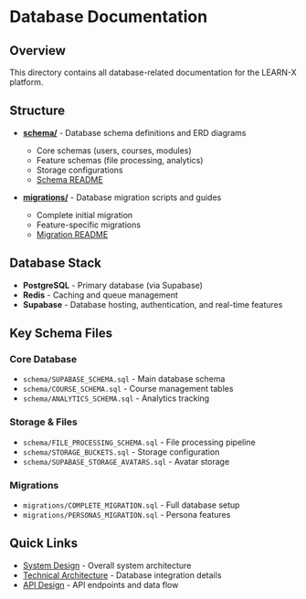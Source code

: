 # Database Documentation

## Overview
This directory contains all database-related documentation for the LEARN-X platform.

## Structure

- **[schema/](./schema/)** - Database schema definitions and ERD diagrams
  - Core schemas (users, courses, modules)
  - Feature schemas (file processing, analytics)
  - Storage configurations
  - [Schema README](./schema/README.md)

- **[migrations/](./migrations/)** - Database migration scripts and guides
  - Complete initial migration
  - Feature-specific migrations
  - [Migration README](./migrations/README.md)

## Database Stack

- **PostgreSQL** - Primary database (via Supabase)
- **Redis** - Caching and queue management
- **Supabase** - Database hosting, authentication, and real-time features

## Key Schema Files

### Core Database
- `schema/SUPABASE_SCHEMA.sql` - Main database schema
- `schema/COURSE_SCHEMA.sql` - Course management tables
- `schema/ANALYTICS_SCHEMA.sql` - Analytics tracking

### Storage & Files
- `schema/FILE_PROCESSING_SCHEMA.sql` - File processing pipeline
- `schema/STORAGE_BUCKETS.sql` - Storage configuration
- `schema/SUPABASE_STORAGE_AVATARS.sql` - Avatar storage

### Migrations
- `migrations/COMPLETE_MIGRATION.sql` - Full database setup
- `migrations/PERSONAS_MIGRATION.sql` - Persona features

## Quick Links

- [System Design](../architecture/SYSTEM_DESIGN.md) - Overall system architecture
- [Technical Architecture](../architecture/TECHNICAL_ARCHITECTURE.md) - Database integration details
- [API Design](../architecture/API_DESIGN.md) - API endpoints and data flow